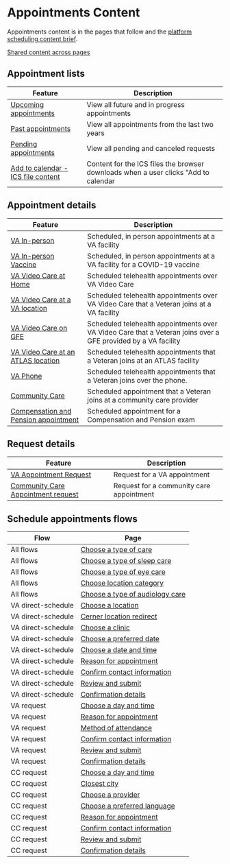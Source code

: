 # Appointments Content

Appointments content is in the pages that follow and the [platform scheduling content brief](https://github.com/department-of-veterans-affairs/va.gov-team/blob/master/products/content/content-briefs/Appointments.md).

[Shared content across pages](./shared-content.md)


## Appointment lists

| Feature | Description | 
|---|---|
| [Upcoming appointments](./homepage.md#appointments) | View all future and in progress appointments |
| [Past appointments](./homepage.md#past-appointments) | View all appointments from the last two years |  
| [Pending appointments](./homepage.md#pending-appointments) | View all pending and canceled requests | 
| [Add to calendar - ICS file content](./add-to-calendar-ics.md) | Content for the ICS files the browser downloads when a user clicks "Add to calendar |

## Appointment details 

| Feature | Description |
|---|---|
| [VA In-person](./appointment-details.md#va-in-person)  | Scheduled, in person appointments at a VA facility |
| [VA In-person Vaccine](./appointment-details.md#va-in-person-covid-vaccine) | Scheduled, in person appointments at a VA facility for a COVID-19 vaccine |
| [VA Video Care at Home](./appointment-details.md#video-at-home) | Scheduled telehealth appointments over VA Video Care |
| [VA Video Care at a VA location](./appointment-details.md#video-at-va-facility) |  Scheduled telehealth appointments over VA Video Care that a Veteran joins at a VA facility |
| [VA Video Care on GFE](./appointment-details.md#video-on-gfe) |  Scheduled telehealth appointments over VA Video Care that a Veteran joins over a GFE provided by a VA facility |
| [VA Video Care at an ATLAS location](./appointment-details.md#video-at-atlas) |  Scheduled telehealth appointments that a Veteran joins at an ATLAS facility  |
| [VA Phone](./appointment-details.md#va-phone) |  Scheduled telehealth appointments that a Veteran joins over the phone. |
| [Community Care](./appointment-details.md#community-care-appointment) |  Scheduled appointment that a Veteran joins at a community care provider |
| [Compensation and Pension appointment]() | Scheduled appointment for a Compensation and Pension exam |

## Request details 

| Feature | Description |
|---|---|
| [VA Appointment Request](./appointment-details.md#va-requests)  | Request for a VA appointment |
| [Community Care Appointment request](./appointment-details.md#community-care-requests) | Request for a community care appointment |

## Schedule appointments flows

| Flow | Page |
|---|---|
| All flows | [Choose a type of care](./schedule-all-flows.md#choose-a-type-of-care) |
| All flows | [Choose a type of sleep care](./schedule-all-flows.md#choose-sleep-care) |
| All flows | [Choose a type of eye care](./schedule-all-flows.md#choose-eye-care) |
| All flows | [Choose location category](./schedule-all-flows.md#choose-location-type) |
| All flows | [Choose a type of audiology care](./schedule-all-flows.md#choose-audiology-care) |
| VA direct-schedule | [Choose a location](./schedule-va.md#choose-a-va-location) | 
| VA direct-schedule | [Cerner location redirect](./schedule-va.md#endpoint---cerner-offboard-page) |
| VA direct-schedule | [Choose a clinic](./schedule-va.md#choose-a-va-clinic) |
| VA direct-schedule | [Choose a preferred date](./schedule-va.md#patient-indicated-date) |
| VA direct-schedule | [Choose a date and time](./schedule-va.md#choose-a-date) |
| VA direct-schedule | [Reason for appointment](./schedule-va.md#reason-for-appointment) |
| VA direct-schedule | [Confirm contact information](./schedule-va.md#contact-information) |
| VA direct-schedule | [Review and submit](./schedule-va.md#review-and-submit) |
| VA direct-schedule | [Confirmation details](./appointment-details.md#confirmed-2) |
| VA request | [Choose a day and time](./request-va.md#preferred-date) |
| VA request | [Reason for appointment](./request-va.md#reason-for-appointment) |
| VA request | [Method of attendance](./request-va.md#preferred-modality) |
| VA request | [Confirm contact information](./request-va.md#contact-information) |
| VA request | [Review and submit](./request-va.md#review-appointment-details) |
| VA request | [Confirmation details](./appointment-details.md#confirmed) |
| CC request | [Choose a day and time](./request-cc.md#preferred-date) |
| CC request | [Closest city](./request-cc.md#nearest-city) |
| CC request | [Choose a provider](./request-cc.md#request-a-provider-optional) |
| CC request | [Choose a preferred language](./request-cc.md#choose-a-language) |
| CC request | [Reason for appointment](./request-cc.md#reason-for-appointment) |
| CC request | [Confirm contact information](./request-cc.md#contact-information) |
| CC request | [Review and submit](./request-cc.md#review-appointment-details) |
| CC request | [Confirmation details](./appointment-details.md#confirmed-1) |
